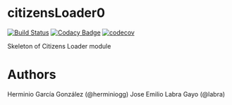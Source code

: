# citizensLoader0
[![Build Status](https://travis-ci.org/Arquisoft/citizensLoader_i3a.svg?branch=master)](https://travis-ci.org/Arquisoft/citizensLoader_i3a)
[![Codacy Badge](https://api.codacy.com/project/badge/Grade/e680327c40a44a6b8378a8171066e341)](https://www.codacy.com/app/jelabra/citizensLoader_i3a?utm_source=github.com&utm_medium=referral&utm_content=Arquisoft/citizensLoader0&utm_campaign=badger)
[![codecov](https://codecov.io/gh/Arquisoft/citizensLoader_i3a/branch/master/graph/badge.svg)](https://codecov.io/gh/Arquisoft/citizensLoader_i3a)

Skeleton of Citizens Loader module

# Authors

Herminio García González (@herminiogg)
Jose Emilio Labra Gayo (@labra)
